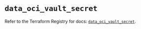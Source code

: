 # `data_oci_vault_secret`

Refer to the Terraform Registry for docs: [`data_oci_vault_secret`](https://registry.terraform.io/providers/hashicorp/oci/7.19.0/docs/data-sources/vault_secret).
